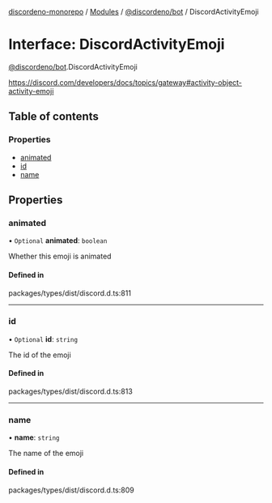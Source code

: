 [discordeno-monorepo](../README.md) / [Modules](../modules.md) / [@discordeno/bot](../modules/discordeno_bot.md) / DiscordActivityEmoji

# Interface: DiscordActivityEmoji

[@discordeno/bot](../modules/discordeno_bot.md).DiscordActivityEmoji

https://discord.com/developers/docs/topics/gateway#activity-object-activity-emoji

## Table of contents

### Properties

- [animated](discordeno_bot.DiscordActivityEmoji.md#animated)
- [id](discordeno_bot.DiscordActivityEmoji.md#id)
- [name](discordeno_bot.DiscordActivityEmoji.md#name)

## Properties

### animated

• `Optional` **animated**: `boolean`

Whether this emoji is animated

#### Defined in

packages/types/dist/discord.d.ts:811

---

### id

• `Optional` **id**: `string`

The id of the emoji

#### Defined in

packages/types/dist/discord.d.ts:813

---

### name

• **name**: `string`

The name of the emoji

#### Defined in

packages/types/dist/discord.d.ts:809
